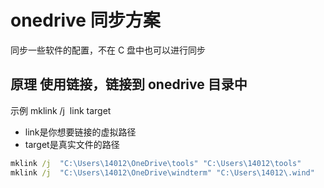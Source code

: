 # onedrive 同步方案

同步一些软件的配置，不在 C 盘中也可以进行同步

## 原理 使用链接，链接到 onedrive 目录中
示例
mklink /j  link target
- link是你想要链接的虚拟路径
- target是真实文件的路径 

```cmd
mklink /j  "C:\Users\14012\OneDrive\tools" "C:\Users\14012\tools" 
mklink /j  "C:\Users\14012\OneDrive\windterm" "C:\Users\14012\.wind" 
```

